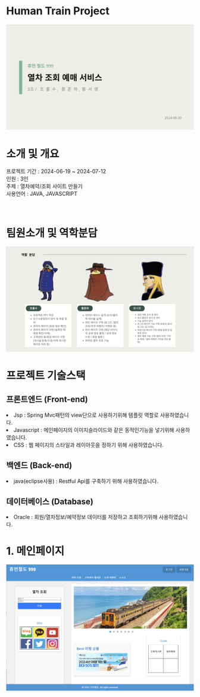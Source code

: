 <h1>Human Train Project</h1>
<img src="/images/image1.png" alt="Image">
<br>
<h1>소개 및 개요</h1>
프로젝트 기간 : 2024-06-19 ~ 2024-07-12<br>
인원 : 3인<br>
주제 : 열차예약/조회 사이트 만들기<br>
사용언어 : JAVA, JAVASCRIPT 
<br><br><br>
<h1>팀원소개 및 역학분담</h1>
<img src="/images/image2.png" alt="Image">

<h1>프로젝트 기술스택</h1>
<h2>프론트엔드 (Front-end)</h2>
<li>Jsp : Spring Mvc패턴의 view단으로 사용하기위해 템플릿 역할로 사용하였습니다.</li>
<li>Javascript : 메인페이지의 이미지슬라이드와 같은 동적인기능을 넣기위해 사용하였습니다.</li>
<li>CSS : 웹 페이지의 스타일과 레이아웃을 정하기 위해 사용하였습니다.</li>
<h2>백엔드 (Back-end)</h2>
<li>java(eclipse사용) : Restful Api를 구축하기 위해 사용하였습니다.</li>
<h2>데이터베이스 (Database)</h2>
<li>Oracle : 회원/열차정보/예약정보 데이터를 저장하고 조회하기위해 사용하였습니다.</li>
<h1>1. 메인페이지</h1>
<img src="/images/image3.png" alt="Image">
